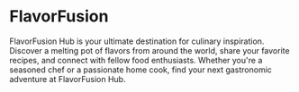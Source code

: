 # FlavorFusion
FlavorFusion Hub is your ultimate destination for culinary inspiration. Discover a melting pot of flavors from around the world, share your favorite recipes, and connect with fellow food enthusiasts. Whether you're a seasoned chef or a passionate home cook, find your next gastronomic adventure at FlavorFusion Hub.
